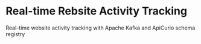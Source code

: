 # Real-time Rebsite Activity Tracking
Real-time website activity tracking with Apache Kafka and ApiCurio schema registry
